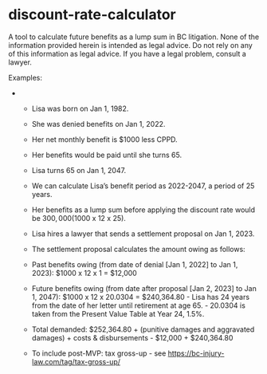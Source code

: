 # discount-rate-calculator

A tool to calculate future benefits as a lump sum in BC litigation. None of the information provided herein is intended as legal advice. Do not rely on any of this information as legal advice. If you have a legal problem, consult a lawyer.

Examples:

- - Lisa was born on Jan 1, 1982.
  - She was denied benefits on Jan 1, 2022.
  - Her net monthly benefit is $1000 less CPPD.
  - Her benefits would be paid until she turns 65.
  - Lisa turns 65 on Jan 1, 2047.
  - We can calculate Lisa’s benefit period as 2022-2047, a period of 25 years.
  - Her benefits as a lump sum before applying the discount rate would be $300,000 ($1000 x 12 x 25).

  - Lisa hires a lawyer that sends a settlement proposal on Jan 1, 2023.
  - The settlement proposal calculates the amount owing as follows:
  - Past benefits owing (from date of denial [Jan 1, 2022] to Jan 1, 2023):
    $1000 x 12 x 1 = $12,000
  - Future benefits owing (from date after proposal [Jan 2, 2023] to Jan 1, 2047):
    $1000 x 12 x 20.0304 = $240,364.80 - Lisa has 24 years from the date of her letter until retirement at age 65. - 20.0304 is taken from the Present Value Table at Year 24, 1.5%.
  - Total demanded: $252,364.80 + (punitive damages and aggravated damages) + costs & disbursements - $12,000 + $240,364.80

  - To include post-MVP: tax gross-up - see https://bc-injury-law.com/tag/tax-gross-up/
